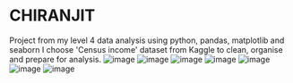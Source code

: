 # CHIRANJIT
Project from my level 4 data analysis using python, pandas, matplotlib and seaborn
I choose 'Census income' dataset from Kaggle to clean, organise and prepare for analysis.
![image](https://github.com/Tapu23/CHIRANJIT/assets/153823537/dfe0d012-1b9b-4cc9-8647-74ccd3ac3ed5)
![image](https://github.com/Tapu23/CHIRANJIT/assets/153823537/e4454d9e-001e-41e9-9c2f-d091515c86df)
![image](https://github.com/Tapu23/CHIRANJIT/assets/153823537/a5aa03cd-2f0f-45c8-b666-f0684a8af196)
![image](https://github.com/Tapu23/CHIRANJIT/assets/153823537/12bb6c51-6cee-4e62-89cb-cde4d357bebf)
![image](https://github.com/Tapu23/CHIRANJIT/assets/153823537/a213149d-b186-4db3-bd20-188c1198fd0f)
![image](https://github.com/Tapu23/CHIRANJIT/assets/153823537/03576aec-329c-432f-ba1d-046d50e4ce95)
![image](https://github.com/Tapu23/CHIRANJIT/assets/153823537/29ec69fa-5c32-4aae-9212-5aebf6ea6177)
